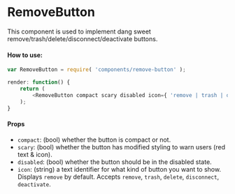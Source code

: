 RemoveButton
=========

This component is used to implement dang sweet remove/trash/delete/disconnect/deactivate buttons.

#### How to use:

```js
var RemoveButton = require( 'components/remove-button' );

render: function() {
	return (
		<RemoveButton compact scary disabled icon={ 'remove | trash | delete | deactivate | disconnect' } >Delete me!</RemoveButton>
	);
}
```

#### Props

* `compact`: (bool) whether the button is compact or not.
* `scary`: (bool) whether the button has modified styling to warn users (red text & icon).
* `disabled`: (bool) whether the button should be in the disabled state.
* `icon`: (string) a text identifier for what kind of button you want to show. Displays `remove` by default. Accepts `remove`, `trash`, `delete`, `disconnect`, `deactivate`.

